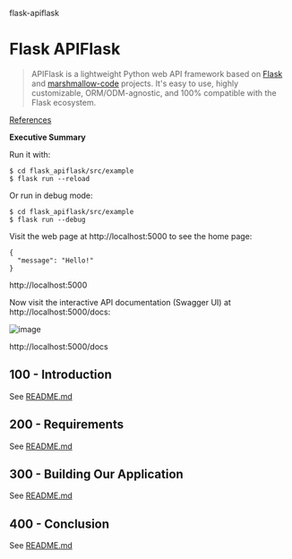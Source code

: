 flask-apiflask
# Flask APIFlask

> APIFlask is a lightweight Python web API framework based on [Flask](https://github.com/pallets/flask) and [marshmallow-code](https://github.com/marshmallow-code) projects. It's easy to use, highly customizable, ORM/ODM-agnostic, and 100% compatible with the Flask ecosystem.

[References](./REFERENCES.md)

**Executive Summary**

Run it with:

```
$ cd flask_apiflask/src/example
$ flask run --reload
```

Or run in debug mode:

```
$ cd flask_apiflask/src/example
$ flask run --debug
```

Visit the web page at http://localhost:5000 to see the home page:

```
{
  "message": "Hello!"
}
```
http://localhost:5000

Now visit the interactive API documentation (Swagger UI) at http://localhost:5000/docs:

![image](https://github.com/user-attachments/assets/32bbb227-97fc-4f39-808b-a9f91f917979)

http://localhost:5000/docs

## 100 - Introduction

See [README.md](./100/README.md)

## 200 - Requirements

See [README.md](./200/README.md)

## 300 - Building Our Application

See [README.md](./300/README.md)

## 400 - Conclusion

See [README.md](./400/README.md)
